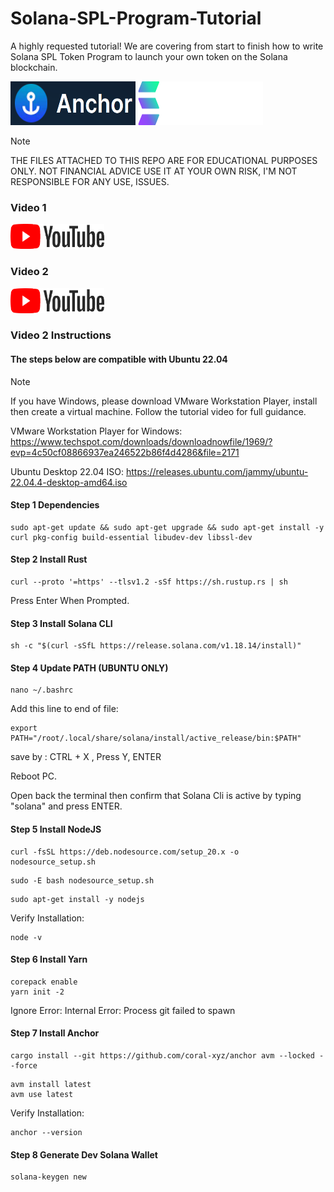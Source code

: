 # Solana-SPL-Program-Tutorial

A highly requested tutorial! We are covering from start to finish how to write Solana SPL Token Program to launch your own token on the Solana blockchain. 


<img src="https://raw.githubusercontent.com/net2devcrypto/misc/main/anchorlogo.png" width="200" height="70">
<img src="https://raw.githubusercontent.com/net2devcrypto/misc/main/sol-logo.png" width="200" height="70">

> [!NOTE]  
> THE FILES ATTACHED TO THIS REPO ARE FOR EDUCATIONAL PURPOSES ONLY.
> NOT FINANCIAL ADVICE
> USE IT AT YOUR OWN RISK, I'M NOT RESPONSIBLE FOR ANY USE, ISSUES.

<h3>Video 1</h3>

<a href="https://youtu.be/g2YK_YBWA9A" target="_blank"><img src="https://github.com/net2devcrypto/misc/blob/main/ytlogo2.png" width="150" height="40"></a>

<h3>Video 2</h3>

<a href="https://youtu.be/tzaZJXS7AWM" target="_blank"><img src="https://github.com/net2devcrypto/misc/blob/main/ytlogo2.png" width="150" height="40"></a>

<h3>Video 2 Instructions</h3>

<h4>The steps below are compatible with Ubuntu 22.04</h4>

> [!NOTE]  
> If you have Windows, please download VMware Workstation Player, install then create a virtual machine. Follow the tutorial video for full guidance.
> 
> VMware Workstation Player for Windows: https://www.techspot.com/downloads/downloadnowfile/1969/?evp=4c50cf08866937ea246522b86f4d4286&file=2171
>
> Ubuntu Desktop 22.04 ISO: https://releases.ubuntu.com/jammy/ubuntu-22.04.4-desktop-amd64.iso
> 

<h4>Step 1 Dependencies</h4>

```shell
sudo apt-get update && sudo apt-get upgrade && sudo apt-get install -y curl pkg-config build-essential libudev-dev libssl-dev
```

<h4>Step 2 Install Rust</h4>

```shell
curl --proto '=https' --tlsv1.2 -sSf https://sh.rustup.rs | sh
```
Press Enter When Prompted.

<h4>Step 3 Install Solana CLI</h4>

```shell
sh -c "$(curl -sSfL https://release.solana.com/v1.18.14/install)"
```

<h4>Step 4 Update PATH (UBUNTU ONLY)</h4>

```shell
nano ~/.bashrc
```

Add this line to end of file:

```shell
export PATH="/root/.local/share/solana/install/active_release/bin:$PATH"
```

save by :  CTRL + X , Press Y, ENTER

Reboot PC.

Open back the terminal then confirm that Solana Cli is active by typing "solana" and press ENTER.

<h4>Step 5 Install NodeJS</h4>

```shell
curl -fsSL https://deb.nodesource.com/setup_20.x -o nodesource_setup.sh
```

```shell
sudo -E bash nodesource_setup.sh
```

```shell
sudo apt-get install -y nodejs
```

Verify Installation:

```shell
node -v
```

<h4>Step 6 Install Yarn</h4>

```shell
corepack enable
yarn init -2
```

Ignore Error: Internal Error: Process git failed to spawn

<h4>Step 7 Install Anchor</h4>

```shell
cargo install --git https://github.com/coral-xyz/anchor avm --locked --force
```

```shell
avm install latest
avm use latest
```

Verify Installation:

```shell
anchor --version
```

<h4>Step 8 Generate Dev Solana Wallet </h4>

```shell
solana-keygen new
```
